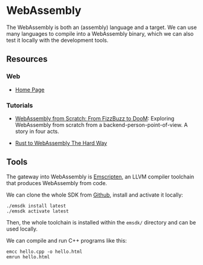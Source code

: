 WebAssembly
===========

The WebAssembly is both an (assembly) language and a target.
We can use many languages to compile into a WebAssembly binary,
which we can also test it locally with the development tools.


Resources
---------

### Web ###

- [Home Page](http://webassembly.org/)


### Tutorials ###

 - [WebAssembly from Scratch: From FizzBuzz to DooM](https://github.com/diekmann/wasm-fizzbuzz):
   Exploring WebAssembly from scratch from a backend-person-point-of-view.
   A story in four acts.

 - [Rust to WebAssembly The Hard Way](https://surma.dev/things/rust-to-webassembly/)


Tools
-----

The gateway into WebAssembly is [Emscripten], an LLVM compiler toolchain that
produces WebAssembly from code.

We can clone the whole SDK from [Github](https://github.com/emscripten-core/emsdk.git),
install and activate it locally:

    ./emsdk install latest
    ./emsdk activate latest

Then, the whole toolchain is installed within the `emsdk/` directory and can be
used locally.

We can compile and run C++ programs like this:

    emcc hello.cpp -o hello.html
    emrun hello.html


[Emscripten]:	https://emscripten.org/
